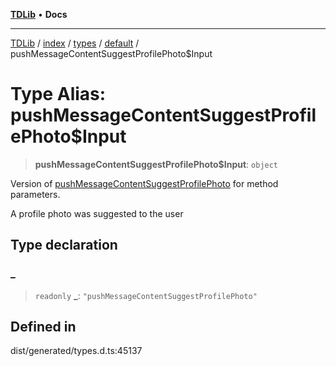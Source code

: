 [**TDLib**](../../../../../../README.md) • **Docs**

***

[TDLib](../../../../../../modules.md) / [index](../../../../../README.md) / [types](../../../README.md) / [default](../README.md) / pushMessageContentSuggestProfilePhoto$Input

# Type Alias: pushMessageContentSuggestProfilePhoto$Input

> **pushMessageContentSuggestProfilePhoto$Input**: `object`

Version of [pushMessageContentSuggestProfilePhoto](pushMessageContentSuggestProfilePhoto.md) for method parameters.

A profile photo was suggested to the user

## Type declaration

### \_

> `readonly` **\_**: `"pushMessageContentSuggestProfilePhoto"`

## Defined in

dist/generated/types.d.ts:45137
